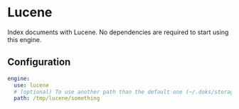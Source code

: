 # Lucene

Index documents with Lucene. No dependencies are required to start using this engine.

## Configuration

```yaml
engine:
  use: lucene
  # (optional) To use another path than the default one (~/.doks/storage/lucene/{namespace})
  path: /tmp/lucene/something
```
